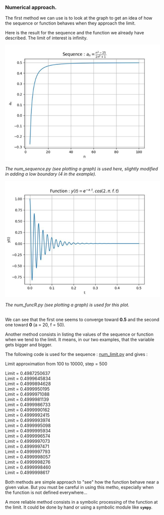 ### Numerical approach.

The first method we can use is to look at the graph to get an idea of how the sequence or function behaves when they approach the limit. 

Here is the result for the sequence and the function we already have described. The limit of interest is infinity.

![](num_seq2.jpg)

*The num_sequence.py (see plotting a graph) is used here, slightly modified in adding a low boundary (4 in the example).*

![](num_funcR2.jpg)

*The num_funcR.py (see plotting a graph) is used for this plot.*

\
We can see that the first one seems to converge toward **0.5** and the second one toward **0** (a = 20, f = 50).

Another method consists in listing the values of the sequence or function when we tend to the limit. It means, in our two examples, that the variable gets bigger and bigger.

The following code is used for the sequence : [num_limit.py](num_limit.py) and gives :

Limit approximation from 100 to 10000, step = 500

Limit = 0.4987250637\
Limit = 0.4999645834\
Limit = 0.4999894628\
Limit = 0.4999950195\
Limit = 0.4999971088\
Limit = 0.4999981139\
Limit = 0.4999986733\
Limit = 0.4999990162\
Limit = 0.4999992415\
Limit = 0.4999993974\
Limit = 0.4999995098\
Limit = 0.4999995934\
Limit = 0.4999996574\
Limit = 0.4999997073\
Limit = 0.4999997471\
Limit = 0.4999997793\
Limit = 0.4999998057\
Limit = 0.4999998276\
Limit = 0.4999998460\
Limit = 0.4999998617

Both methods are simple approach to "see" how the function behave near a given value. But you must be careful in using this metho, especially when the function is not defined everywhere...

A more reliable method consists in a symbolic processing of the function at the limit. It could be done by hand or using a symbolic module like **`sympy`**.
